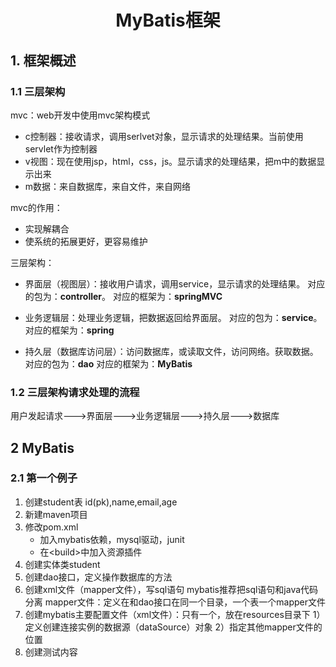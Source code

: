 # <center>MyBatis框架
## 1. 框架概述
### 1.1 三层架构
mvc：web开发中使用mvc架构模式

+ c控制器：接收请求，调用serlvet对象，显示请求的处理结果。当前使用servlet作为控制器
+ v视图：现在使用jsp，html，css，js。显示请求的处理结果，把m中的数据显示出来
+ m数据：来自数据库，来自文件，来自网络

mvc的作用：

+ 实现解耦合
+ 使系统的拓展更好，更容易维护

三层架构：

+ 界面层（视图层）：接收用户请求，调用service，显示请求的处理结果。
对应的包为：**controller**。
对应的框架为：**springMVC**

+ 业务逻辑层：处理业务逻辑，把数据返回给界面层。
对应的包为：**service**。
对应的框架为：**spring**
+ 持久层（数据库访问层）：访问数据库，或读取文件，访问网络。获取数据。
对应的包为：**dao**
对应的框架为：**MyBatis**

### 1.2 三层架构请求处理的流程
用户发起请求--->界面层--->业务逻辑层--->持久层--->数据库
## 2 MyBatis
### 2.1 第一个例子
1. 创建student表  id(pk),name,email,age
2. 新建maven项目
3. 修改pom.xml
	+ 加入mybatis依赖，mysql驱动，junit
	+ 在\<build\>中加入资源插件
4. 创建实体类student
5. 创建dao接口，定义操作数据库的方法
6. 创建xml文件（mapper文件），写sql语句
	mybatis推荐把sql语句和java代码分离
	mapper文件：定义在和dao接口在同一个目录，一个表一个mapper文件
7. 创建mybatis主要配置文件（xml文件）：只有一个，放在resources目录下
	1） 定义创建连接实例的数据源（dataSource）对象
	2）指定其他mapper文件的位置
8. 创建测试内容
